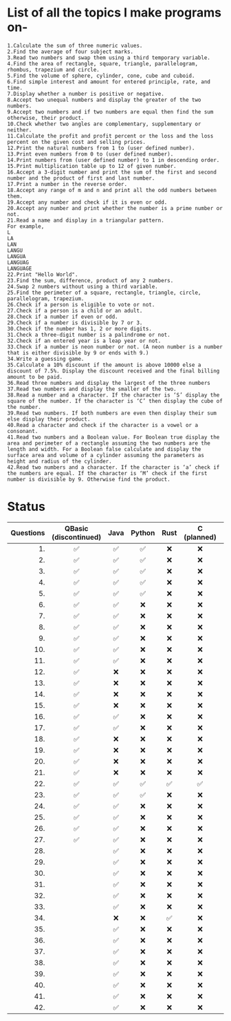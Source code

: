 # List of all the topics I make programs on-

    1.Calculate the sum of three numeric values.  
    2.Find the average of four subject marks.  
    3.Read two numbers and swap them using a third temporary variable.
    4.Find the area of rectangle, square, triangle, parallelogram, rhombus, trapezium and circle.
    5.Find the volume of sphere, cylinder, cone, cube and cuboid.
    6.Find simple interest and amount for entered principle, rate, and time.
    7.Display whether a number is positive or negative.
    8.Accept two unequal numbers and display the greater of the two numbers. 
    9.Accept two numbers and if two numbers are equal then find the sum otherwise, their product.
    10.Check whether two angles are complementary, supplementary or neither.
    11.Calculate the profit and profit percent or the loss and the loss percent on the given cost and selling prices.
    12.Print the natural numbers from 1 to (user defined number).
    13.Print even numbers from 0 to (user defined number).
    14.Print numbers from (user defined number) to 1 in descending order.
    15.Print multiplication table up to 12 of given number.
    16.Accept a 3-digit number and print the sum of the first and second number and the product of first and last number.
    17.Print a number in the reverse order.
    18.Accept any range of m and n and print all the odd numbers between them. 
    19.Accept any number and check if it is even or odd.
    20.Accept any number and print whether the number is a prime number or not.
    21.Read a name and display in a triangular pattern.
    For example,
    L
    LA
    LAN
    LANGU
    LANGUA
    LANGUAG
    LANGUAGE
    22.Print "Hello World".
    23.Find the sum, difference, product of any 2 numbers.
    24.Swap 2 numbers without using a third variable.
    25.Find the perimeter of a square, rectangle, triangle, circle, parallelogram, trapezium.
    26.Check if a person is eligible to vote or not.
    27.Check if a person is a child or an adult.
    28.Check if a number if even or odd.
    29.Check if a number is divisible by 7 or 3.
    30.Check if the number has 1, 2 or more digits.
    31.Check a three-digit number is a palindrome or not.
    32.Check if an entered year is a leap year or not.
    33.Check if a number is neon number or not. (A neon number is a number that is either divisible by 9 or ends with 9.)
    34.Write a guessing game.
    35.Calculate a 10% discount if the amount is above 10000 else a discount of 7.5%. Display the discount received and the final billing amount to be paid.
    36.Read three numbers and display the largest of the three numbers
    37.Read two numbers and display the smaller of the two.
    38.Read a number and a character. If the character is ‘S’ display the square of the number. If the character is ‘C’ then display the cube of the number.
    39.Read two numbers. If both numbers are even then display their sum else display their product.
    40.Read a character and check if the character is a vowel or a consonant.
    41.Read two numbers and a Boolean value. For Boolean true display the area and perimeter of a rectangle assuming the two numbers are the length and width. For a Boolean false calculate and display the surface area and volume of a cylinder assuming the parameters as height and radius of the cylinder.
    42.Read two numbers and a character. If the character is ‘a’ check if the numbers are equal. If the character is ‘M’ check if the first number is divisible by 9. Otherwise find the product.

# Status
| Questions | QBasic <br> (discontinued) | Java | Python | Rust | C <br> (planned) | C++ <br> (planned) | C# <br> (planned) | Go <br> (planned) | Haskell <br> (planned) |
|---:|:---:|:---:|:---:|:---:|:---:|:---:|:---:|:---:|:---:|
|1.| ✅ | ✅ | ✅ | ❌ | ❌ | ❌ | ❌ | ❌ | ❌ |
|2.| ✅ | ✅ | ✅ | ❌ | ❌ | ❌ | ❌ | ❌ | ❌ |
|3.| ✅ | ✅ | ✅ | ❌ | ❌ | ❌ | ❌ | ❌ | ❌ |
|4.| ✅ | ✅ | ✅ | ❌ | ❌ | ❌ | ❌ | ❌ | ❌ |
|5.| ✅ | ✅ | ✅ | ❌ | ❌ | ❌ | ❌ | ❌ | ❌ |
|6.| ✅ | ✅ | ❌ | ❌ | ❌ | ❌ | ❌ | ❌ | ❌ |
|7.| ✅ | ✅ | ❌ | ❌ | ❌ | ❌ | ❌ | ❌ | ❌ |
|8.| ✅ | ✅ | ❌ | ❌ | ❌ | ❌ | ❌ | ❌ | ❌ | 
|9.| ✅ | ✅ | ❌ | ❌ | ❌ | ❌ | ❌ | ❌ | ❌ |
|10.| ✅ | ✅ | ❌ | ❌ | ❌ | ❌ | ❌ | ❌ | ❌ |
|11.| ✅ | ✅ | ❌ | ❌ | ❌ | ❌ | ❌ | ❌ | ❌ |
|12.| ✅ | ❌ | ❌ | ❌ | ❌ | ❌ | ❌ | ❌ | ❌ |
|13.| ✅ | ❌ | ❌ | ❌ | ❌ | ❌ | ❌ | ❌ | ❌ |
|14.| ✅ | ❌ | ❌ | ❌ | ❌ | ❌ | ❌ | ❌ | ❌ |
|15.| ✅ | ❌ | ❌ | ❌ | ❌ | ❌ | ❌ | ❌ | ❌ |
|16.| ✅ | ✅ | ❌ | ❌ | ❌ | ❌ | ❌ | ❌ | ❌ |
|17.| ✅ | ✅ | ❌ | ❌ | ❌ | ❌ | ❌ | ❌ | ❌ |
|18.| ✅ | ❌ | ❌ | ❌ | ❌ | ❌ | ❌ | ❌ | ❌ |
|19.| ✅ | ❌ | ❌ | ❌ | ❌ | ❌ | ❌ | ❌ | ❌ |
|20.| ✅ | ❌ | ❌ | ❌ | ❌ | ❌ | ❌ | ❌ | ❌ |
|21.| ✅ | ❌ | ❌ | ❌ | ❌ | ❌ | ❌ | ❌ | ❌ |
|22.| ✅ | ✅ | ✅ | ✅ | ✅ | ✅ | ✅ | ✅ | ✅ |
|23.| ✅ | ✅ | ✅ | ❌ | ❌ | ❌ | ❌ | ❌ | ❌ |
|24.| ✅ | ✅ | ❌ | ❌ | ❌ | ❌ | ❌ | ❌ | ❌ |
|25.| ✅ | ✅ | ❌ | ❌ | ❌ | ❌ | ❌ | ❌ | ❌ | 
|26.| ✅ | ✅ | ❌ | ❌ | ❌ | ❌ | ❌ | ❌ | ❌ | 
|27.| ✅ | ✅ | ❌ | ❌ | ❌ | ❌ | ❌ | ❌ | ❌ | 
|28.|  | ✅ | ❌ | ❌ | ❌ | ❌ | ❌ | ❌ | ❌ |
|29.|  | ✅ | ❌ | ❌ | ❌ | ❌ | ❌ | ❌ | ❌ | 
|30.|  | ✅ | ❌ | ❌ | ❌ | ❌ | ❌ | ❌ | ❌ |
|31.|  | ✅ | ❌ | ❌ | ❌ | ❌ | ❌ | ❌ | ❌ |
|32.|  | ✅ | ❌ | ❌ | ❌ | ❌ | ❌ | ❌ | ❌ |
|33.|  | ✅ | ❌ | ❌ | ❌ | ❌ | ❌ | ❌ | ❌ |
|34.|  | ❌ | ❌ | ✅ | ❌ | ❌ | ❌ | ❌ | ❌ |
|35.|  | ✅ | ❌ | ❌ | ❌ | ❌ | ❌ | ❌ | ❌ |
|36.|  | ✅ | ❌ | ❌ | ❌ | ❌ | ❌ | ❌ | ❌ |
|37.|  | ✅ | ❌ | ❌ | ❌ | ❌ | ❌ | ❌ | ❌ |
|38.|  | ✅ | ❌ | ❌ | ❌ | ❌ | ❌ | ❌ | ❌ |
|39.|  | ✅ | ❌ | ❌ | ❌ | ❌ | ❌ | ❌ | ❌ |
|40.|  | ✅ | ❌ | ❌ | ❌ | ❌ | ❌ | ❌ | ❌ |
|41.|  | ✅ | ❌ | ❌ | ❌ | ❌ | ❌ | ❌ | ❌ |
|42.|  | ✅ | ❌ | ❌ | ❌ | ❌ | ❌ | ❌ | ❌ |

